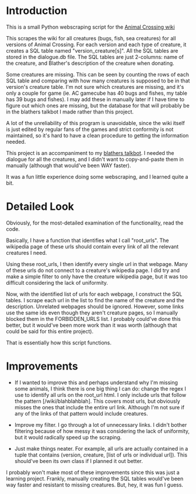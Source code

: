 # Introduction

This is a small Python webscraping script for the [Animal Crossing wiki](https://animalcrossing.fandom.com/wiki/Animal_Crossing_Wiki)

This scrapes the wiki for all creatures (bugs, fish, sea creatures) for all versions of Animal Crossing. For each version and each type of creature, it creates a SQL table named "version_creature[s]". All the SQL tables are stored in the dialogue.db file. The SQL tables are just 2-columns: name of the creature, and Blather's description of the creature when donating.

Some creatures are missing. This can be seen by counting the rows of each SQL table and comparing with how many creatures is supposed to be in that version's creature table. I'm not sure which creatures are missing, and it's only a couple for game (ie. AC gamecube has 40 bugs and fishes, my table has 39 bugs and fishes). I may add these in manually later if I have time to figure out which ones are missing, but the database for that will probably be in the blathers talkbot I made rather than this project.

A lot of the unreliability of this program is unavoidable, since the wiki itself is just edited by regular fans of the games and strict conformity is not maintained, so it's hard to have a clean procedure to getting the information needed.

This project is an accompaniment to my [blathers talkbot](https://github.com/pangene/blathers-talkbot-py). I needed the dialogue for all the creatures, and I didn't want to copy-and-paste them in manually (although that would've been WAY faster).

It was a fun little experience doing some webscraping, and I learned quite a bit.

# Detailed Look

Obviously, for the most-detailed examination of the functionality, read the code.

Basically, I have a function that identifies what I call "root_urls". The wikipedia page of these urls should contain every link of all the relevant creatures I need.

Using these root_urls, I then identify every single url in that webpage. Many of these urls do not connect to a creature's wikipedia page. I did try and make a simple filter to only have the creature wikipedia page, but it was too difficult considering the lack of uniformity.

Now, with the identified list of urls for each webpage, I construct the SQL tables. I scrape each url in the list to find the name of the creature and the description. Unrelated webpages should be ignored. However, some links use the same ids even though they aren't creature pages, so I manually blocked them in the FORBIDDEN_URLS list. I probably could've done this better, but it would've been more work than it was worth (although that could be said for this entire project).

That is essentially how this script functions.

# Improvements

* If I wanted to improve this and perhaps understand why I'm missing some animals, I think there is one big thing I can do: change the regex I use to identify all urls on the root_url html. I only include urls that follow the pattern [/wiki/blahblahblah]. This covers most urls, but obviously misses the ones that include the entire url link. Although I'm not sure if any of the links of that pattern would include creatures.

* Improve my filter. I go through a lot of unnecessary links. I didn't bother filtering because of how messy it was considering the lack of uniformity, but it would radically speed up the scraping.

* Just make things neater. For example, all urls are actually contained in a tuple that contains (version, creature, [list of urls or individual url]). This should've been its own class if I planned it out better.

I probably won't make most of these improvements since this was just a learning project. Frankly, manually creating the SQL tables would've been way faster and resistant to missing creatures. But, hey, it was fun I guess.
